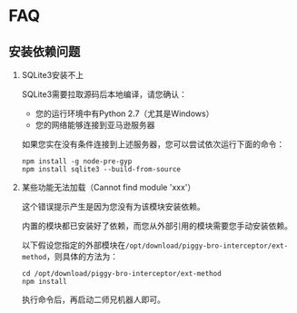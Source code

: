 # FAQ

## 安装依赖问题

1. SQLite3安装不上

   SQLite3需要拉取源码后本地编译，请您确认：
   
   * 您的运行环境中有Python 2.7（尤其是Windows）
   * 您的网络能够连接到亚马逊服务器
    
   如果您实在没有条件连接到上述服务器，您可以尝试依次运行下面的命令：

   ```shell
   npm install -g node-pre-gyp
   npm install sqlite3 --build-from-source
   ```

2. 某些功能无法加载（Cannot find module 'xxx'）

   这个错误提示产生是因为您没有为该模块安装依赖。

   内置的模块都已安装好了依赖，而您从外部引用的模块需要您手动安装依赖。

   以下假设您指定的外部模块在`/opt/download/piggy-bro-interceptor/ext-method`，则具体的方法为：

   ```shell
   cd /opt/download/piggy-bro-interceptor/ext-method
   npm install
   ```
   
   执行命令后，再启动二师兄机器人即可。

